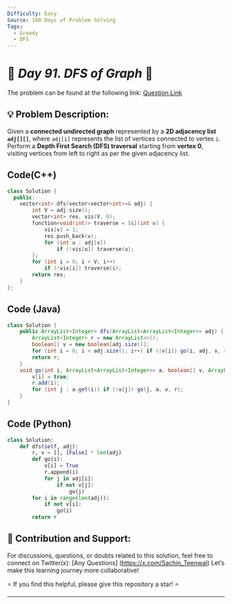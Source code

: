 ```yaml
---
Difficulty: Easy  
Source: 160 Days of Problem Solving  
Tags:
  - Greedy
  - DFS
---
```


# 🚀 _Day 91. DFS of Graph_ 🧠


The problem can be found at the following link: [Question Link](https://www.geeksforgeeks.org/batch/gfg-160-problems/track/graph-gfg-160/problem/depth-first-traversal-for-a-graph)  

## 💡 **Problem Description:** 

Given a **connected undirected graph** represented by a **2D adjacency list `adj[][]`**, where `adj[i]` represents the list of vertices connected to vertex `i`.  
Perform a **Depth First Search (DFS) traversal** starting from **vertex 0**, visiting vertices from left to right as per the given adjacency list.  


## Code(C++)
```cpp
class Solution {
  public:
    vector<int> dfs(vector<vector<int>>& adj) {
        int V = adj.size();
        vector<int> res, vis(V, 0);
        function<void(int)> traverse = [&](int v) {
            vis[v] = 1;
            res.push_back(v);
            for (int u : adj[v])
                if (!vis[u]) traverse(u);
        };
        for (int i = 0; i < V; i++)
            if (!vis[i]) traverse(i);
        return res;
    }
};
```

## Code (Java)

```java
class Solution {
    public ArrayList<Integer> dfs(ArrayList<ArrayList<Integer>> adj) {
        ArrayList<Integer> r = new ArrayList<>();
        boolean[] v = new boolean[adj.size()];
        for (int i = 0; i < adj.size(); i++) if (!v[i]) go(i, adj, v, r);
        return r;
    }
    void go(int i, ArrayList<ArrayList<Integer>> a, boolean[] v, ArrayList<Integer> r) {
        v[i] = true;
        r.add(i);
        for (int j : a.get(i)) if (!v[j]) go(j, a, v, r);
    }
}
```

## Code (Python)

```python
class Solution:
    def dfs(self, adj):
        r, v = [], [False] * len(adj)
        def go(i):
            v[i] = True
            r.append(i)
            for j in adj[i]:
                if not v[j]:
                    go(j)
        for i in range(len(adj)):
            if not v[i]:
                go(i)
        return r

```



## 🎯 **Contribution and Support:**

For discussions, questions, or doubts related to this solution, feel free to connect on Twitter(x): [Any Questions] (https://x.com/Sachin_Teenwal) Let’s make this learning journey more collaborative!

⭐ If you find this helpful, please give this repository a star! ⭐

---

